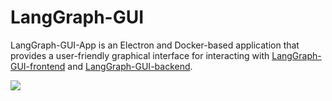 # LangGraph-GUI

LangGraph-GUI-App is an Electron and Docker-based application that provides a user-friendly graphical interface for interacting with [LangGraph-GUI-frontend](https://github.com/LangGraph-GUI/LangGraph-GUI-frontend) and [LangGraph-GUI-backend](https://github.com/LangGraph-GUI/LangGraph-GUI-backend).

![](https://raw.githubusercontent.com/LangGraph-GUI/LangGraph-GUI-frontend/main/cover.webp)

